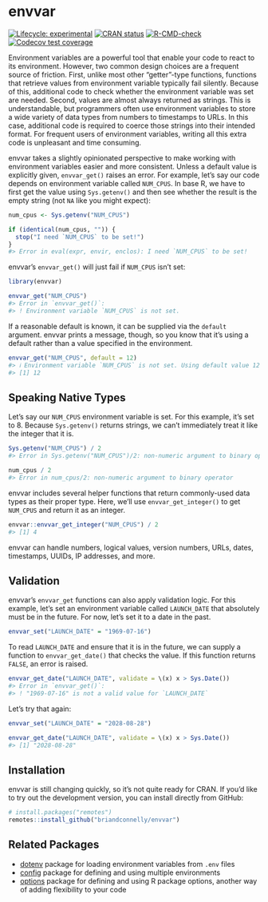
<!-- README.md is generated from README.Rmd. Please edit that file -->

# envvar

<!-- badges: start -->

[![Lifecycle:
experimental](https://img.shields.io/badge/lifecycle-experimental-orange.svg)](https://lifecycle.r-lib.org/articles/stages.html#experimental)
[![CRAN
status](https://www.r-pkg.org/badges/version/envvar)](https://CRAN.R-project.org/package=envvar)
[![R-CMD-check](https://github.com/briandconnelly/envvar/actions/workflows/R-CMD-check.yaml/badge.svg)](https://github.com/briandconnelly/envvar/actions/workflows/R-CMD-check.yaml)
[![Codecov test
coverage](https://codecov.io/gh/briandconnelly/envvar/branch/main/graph/badge.svg)](https://app.codecov.io/gh/briandconnelly/envvar?branch=main)
<!-- badges: end -->

Environment variables are a powerful tool that enable your code to react
to its environment. However, two common design choices are a frequent
source of friction. First, unlike most other “getter”-type functions,
functions that retrieve values from environment variable typically fail
silently. Because of this, additional code to check whether the
environment variable was set are needed. Second, values are almost
always returned as strings. This is understandable, but programmers
often use environment variables to store a wide variety of data types
from numbers to timestamps to URLs. In this case, additional code is
required to coerce those strings into their intended format. For
frequent users of environment variables, writing all this extra code is
unpleasant and time consuming.

envvar takes a slightly opinionated perspective to make working with
environment variables easier and more consistent. Unless a default value
is explicitly given, `envvar_get()` raises an error. For example, let’s
say our code depends on environment variable called `NUM_CPUS`. In base
R, we have to first get the value using `Sys.getenv()` and then see
whether the result is the empty string (not `NA` like you might expect):

``` r
num_cpus <- Sys.getenv("NUM_CPUS")

if (identical(num_cpus, "")) {
  stop("I need `NUM_CPUS` to be set!")
}
#> Error in eval(expr, envir, enclos): I need `NUM_CPUS` to be set!
```

envvar’s `envvar_get()` will just fail if `NUM_CPUS` isn’t set:

``` r
library(envvar)

envvar_get("NUM_CPUS")
#> Error in `envvar_get()`:
#> ! Environment variable `NUM_CPUS` is not set.
```

If a reasonable default is known, it can be supplied via the `default`
argument. envvar prints a message, though, so you know that it’s using a
default rather than a value specified in the environment.

``` r
envvar_get("NUM_CPUS", default = 12)
#> ℹ Environment variable `NUM_CPUS` is not set. Using default value 12.
#> [1] 12
```

## Speaking Native Types

Let’s say our `NUM_CPUS` environment variable is set. For this example,
it’s set to 8. Because `Sys.getenv()` returns strings, we can’t
immediately treat it like the integer that it is.

``` r
Sys.getenv("NUM_CPUS") / 2
#> Error in Sys.getenv("NUM_CPUS")/2: non-numeric argument to binary operator

num_cpus / 2
#> Error in num_cpus/2: non-numeric argument to binary operator
```

envvar includes several helper functions that return commonly-used data
types as their proper type. Here, we’ll use `envvar_get_integer()` to
get `NUM_CPUS` and return it as an integer.

``` r
envvar::envvar_get_integer("NUM_CPUS") / 2
#> [1] 4
```

envvar can handle numbers, logical values, version numbers, URLs, dates,
timestamps, UUIDs, IP addresses, and more.

## Validation

envvar’s `envvar_get` functions can also apply validation logic. For
this example, let’s set an environment variable called `LAUNCH_DATE`
that absolutely must be in the future. For now, let’s set it to a date
in the past.

``` r
envvar_set("LAUNCH_DATE" = "1969-07-16")
```

To read `LAUNCH_DATE` and ensure that it is in the future, we can supply
a function to `envvar_get_date()` that checks the value. If this
function returns `FALSE`, an error is raised.

``` r
envvar_get_date("LAUNCH_DATE", validate = \(x) x > Sys.Date())
#> Error in `envvar_get()`:
#> ! "1969-07-16" is not a valid value for `LAUNCH_DATE`
```

Let’s try that again:

``` r
envvar_set("LAUNCH_DATE" = "2028-08-28")

envvar_get_date("LAUNCH_DATE", validate = \(x) x > Sys.Date())
#> [1] "2028-08-28"
```

## Installation

envvar is still changing quickly, so it’s not quite ready for CRAN. If
you’d like to try out the development version, you can install directly
from GitHub:

``` r
# install.packages("remotes")
remotes::install_github("briandconnelly/envvar")
```

## Related Packages

- [dotenv](https://github.com/gaborcsardi/dotenv) package for loading
  environment variables from `.env` files
- [config](https://rstudio.github.io/config/) package for defining and
  using multiple environments
- [options](https://dgkf.github.io/options/) package for defining and
  using R package options, another way of adding flexibility to your
  code
